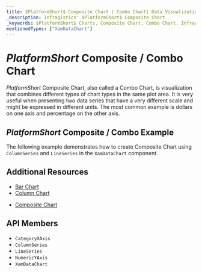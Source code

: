 ```yaml
---
title: $PlatformShort$ Composite Chart | Combo Chart| Data Visualization | Infragistics
_description: Infragistics' $PlatformShort$ Composite Chart
_keywords: $PlatformShort$ Charts, Composite Chart, Combo Chart, Infragistics
mentionedTypes: ["XamDataChart"]
---
```

# $PlatformShort$ Composite / Combo Chart

$PlatformShort$ Composite Chart, also called a Combo Chart, is visualization that combines different types of chart types in the same plot area. It is very useful when presenting two data series that have a very different scale and might be expressed in different units. The most common example is dollars on one axis and percentage on the other axis.

## $PlatformShort$ Composite / Combo Example

The following example demonstrates how to create Composite Chart using `ColumnSeries` and `LineSeries` in the `XamDataChart` component.

<code-view style="height: 600px"
           data-demos-base-url="{environment:dvDemosBaseUrl}"
           iframe-src="{environment:dvDemosBaseUrl}/charts/data-chart-Composite-chart"
           alt="$PlatformShort$ Composite Chart Example" >
</code-view>

<div class="divider--half"></div>

## Additional Resources
- [Bar Chart](bar-chart.md)
- [Column Chart](column-chart.md)
<!-- - [Gantt Chart](gantt-chart.md) -->
- [Composite Chart](Composite-chart.md)

## API Members
- `CategoryXAxis`
- `ColumnSeries`
- `LineSeries`
- `NumericYAxis`
- `XamDataChart`
